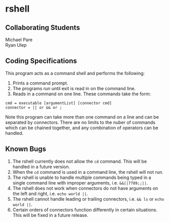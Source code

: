 # rshell

## Collaborating Students
Michael Pare  
Ryan Ulep

## Coding Specifications
This program acts as a command shell and performs the following:

1. Prints a command prompt.
2. The programs run until exit is read in on the command line.
3. Reads in a command on one line. These commands take the form:

```
cmd = executable [argumentList] [connector cmd]
connector = || or && or ;
```

Note this program can take more than one command on a line and can be separated by connectors. There are no limits to the nuber of commands which can be chained together, and any combination of operators can be handled. 

## Known Bugs
1. The rshell currently does not allow the `cd` command. This will be handled in a future version.
2. When the `cd` command is used in a command line, the rshell will not run.
3. The rshell is unable to handle multiple commands being typed in a single command line with improper arguments, i.e. `&&||7789;;||`.
4. The rshell does not work when connectors do not have arguments on the left and right, i.e. `echo world ||`.
5. The rshell cannot handle leading or trailing connectors, i.e. `&& ls` or `echo world ||`.
6. Certain orders of connectors function differently in certain situations. This will be fixed in a future release.